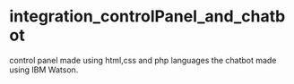 # integration_controlPanel_and_chatbot
control panel made using html,css and php languages the chatbot made using IBM Watson.

